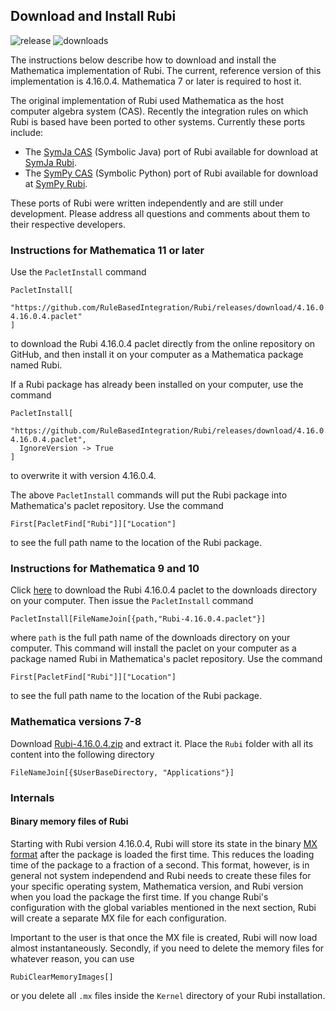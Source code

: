 ## Download and Install Rubi

![release](https://img.shields.io/github/release/rulebasedintegration/rubi.svg?longCache=true&style=for-the-badge) ![downloads](https://img.shields.io/github/downloads/rulebasedintegration/rubi/total.svg?longCache=true&style=for-the-badge)

The instructions below describe how to download and install the Mathematica implementation of Rubi.
The current, reference version of this implementation is 4.16.0.4.
Mathematica 7 or later is required to host it.

The original implementation of Rubi used Mathematica as the host computer algebra system (CAS).
Recently the integration rules on which Rubi is based have been ported to other systems.
Currently these ports include:

* The [SymJa CAS](???) (Symbolic Java) port of Rubi available for download at [SymJa Rubi](???).
* The [SymPy CAS](???) (Symbolic Python) port of Rubi available for download at [SymPy Rubi](???).

These ports of Rubi were written independently and are still under development.
Please address all questions and comments about them to their respective developers.


### Instructions for Mathematica 11 or later

Use the `PacletInstall` command
```mma
PacletInstall[
  "https://github.com/RuleBasedIntegration/Rubi/releases/download/4.16.0.4/Rubi-4.16.0.4.paclet"
]
```
to download the Rubi 4.16.0.4 paclet directly from the online repository on GitHub, and
then install it on your computer as a Mathematica package named Rubi.

If a Rubi package has already been installed on your computer, use the command
```mma
PacletInstall[
  "https://github.com/RuleBasedIntegration/Rubi/releases/download/4.16.0.4/Rubi-4.16.0.4.paclet",
  IgnoreVersion -> True
]
```
to overwrite it with version 4.16.0.4.

The above `PacletInstall` commands will put the Rubi package into Mathematica's paclet repository.
Use the command
```mma
First[PacletFind["Rubi"]]["Location"]
```
to see the full path name to the location of the Rubi package.


### Instructions for Mathematica 9 and 10

Click [here](https://github.com/RuleBasedIntegration/Rubi/releases/download/4.16.0.4/Rubi-4.16.0.4.paclet) 
to download the Rubi 4.16.0.4 paclet to the downloads directory on your computer.
Then issue the `PacletInstall` command
```mma
PacletInstall[FileNameJoin[{path,"Rubi-4.16.0.4.paclet"}]
```
where `path` is the full path name of the downloads directory on your computer.
This command will install the paclet on your computer as a package named Rubi in Mathematica's paclet repository.
Use the command
```mma
First[PacletFind["Rubi"]]["Location"]
```
to see the full path name to the location of the Rubi package.


### Mathematica versions 7-8

Download [Rubi-4.16.0.4.zip](https://github.com/RuleBasedIntegration/Rubi/releases/download/4.16.0.4/Rubi-4.16.0.4.zip) and extract it. Place the `Rubi` folder with all its content into the following directory

```mma
FileNameJoin[{$UserBaseDirectory, "Applications"}]
```

### Internals

#### Binary memory files of Rubi

Starting with Rubi version 4.16.0.4, Rubi will store its state in the binary [MX format](http://reference.wolfram.com/language/ref/format/MX.html) after the package is loaded the first time. This reduces the loading time of the package to a fraction of a second. This format, however, is in general not system independend and Rubi needs to create these files for your specific operating system, Mathematica version, and Rubi version when you load the package the first time. If you change Rubi's configuration with the global variables mentioned in the next section, Rubi will create a separate MX file for each configuration.

Important to the user is that once the MX file is created, Rubi will now load almost instantaneously. Secondly, if you need to delete the memory files for whatever reason, you can use

```mma
RubiClearMemoryImages[]
```

or you delete all `.mx` files inside the `Kernel` directory of your Rubi installation.
